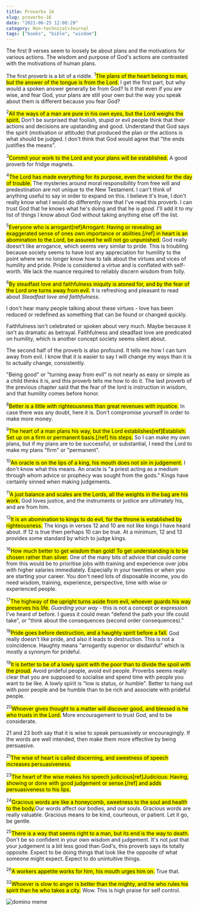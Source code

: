 ```yaml
---
title: Proverbs 16
slug: proverbs-16
date: "2021-06-25 12:00:29"
category: Non-technical>Journal
tags: ["books", "bible", "wisdom"]
---
```


The first 9 verses seem to loosely be about plans and the motivations for
various actions. The wisdom and purpose of God's actions are contrasted with the
motivations of human plans.

The first proverb is a bit of a riddle. $^{1}$<mark>The plans of the heart
belong to man, but the answer of the tongue is from the Lord.</mark> I get the
first part, but why would a spoken answer generally be from God? Is it that even
if you are wise, and fear God, your plans are still your own but the way you
speak about them is different because you fear God?

$^{2}$<mark>All the ways of a man are pure in his own eyes, but the Lord weighs
the spirit.</mark> Don't be surprised that foolish, stupid or evil people think
that their actions and decisions are upstanding and good. Understand that God
says the spirit (motivation or attitude) that produced the plan or the actions
is what should be judged. I don't think that God would agree that "the ends
justifies the means".

$^{3}$<mark>Commit your work to the Lord and your plans will be
established.</mark> A good proverb for fridge magnets.

$^{4}$<mark>The Lord has made everything for its purpose, even the wicked for
the day of trouble.</mark> The mysteries around moral responsibility from
free will and predestination are not unique to the New Testament. I can't think
of anything useful to say in order to expand on this. I believe it's true, I
don't really know what I would do differently now that I've read this proverb. I
can trust God that he knows what he's doing and that he is _good_. I'll add it
to my list of things I know about God without taking anything else off the list.

$^{5}$<mark>Everyone who is arrogant[ref]Arrogant: Having or revealing an
exaggerated sense of ones own importance or abilities.[/ref] in heart is an
abomination to the Lord, be assured he will not go unpunished.</mark> God really
doesn't like arrogance, which seems very similar to pride. This is troubling
because society seems to have lost any appreciation for humility to the point
where we no longer know how to talk about the virtues and vices of humility and
pride. Pride is considered a virtue and is conflated with self-worth. We lack
the nuance required to reliably discern wisdom from folly.

$^{6}$<mark>By steadfast love and faithfulness iniquity is atoned for, and by
the fear of the Lord one turns away from evil.</mark> It is refreshing and
pleasant to read about _Steadfast love and faithfulness_.

I don't hear many people talking about these virtues - love has been reduced or
redefined as something that can be found or changed quickly.

Faithfulness isn't celebrated or spoken about very much. Maybe because it isn't
as dramatic as betrayal. Faithfulness and steadfast love are predicated on
humility, which is another concept society seems silent about.

The second half of the proverb is also profound. It tells me how I can turn away
from evil. I know that it is easier to say I will change my ways than it is to
actually change, consistently.

"Being good" or "turning away from evil" is not nearly as easy or simple as a
child thinks it is, and this proverb tells me how to do it. The last proverb of
the previous chapter said that the fear of the lord is instruction in wisdom,
and that humility comes before honor.

$^{8}$<mark>Better is a little with righteousness than great revenues with
injustice.</mark> In case there was any doubt, here it is. Don't compromise
yourself in order to make more money.

$^{9}$<mark>The heart of a man plans his way, but the Lord
establishes[ref]Establish: Set up on a firm or permanent basis.[/ref] his
steps.</mark> So I can make my own plans, but if my plans are to be successful,
or substantial, I need the Lord to make my plans "firm" or "permanent".

$^{10}$<mark>An oracle is on the lips of a king, his mouth does not sin in
judgement.</mark> I don't know what this means. An oracle is "a priest acting as
a medium through whom advice or prophecy was sought from the gods." Kings have
certainly sinned when making judgements.

$^{11}$<mark>A just balance and scales are the Lords, all the weights in the bag
are his work.</mark> God loves justice, and the instruments or justice are
ultimately his, and are from him.

$^{12}$<mark>It is an abomination to kings to do evil, for the throne is
established by righteousness.</mark> The kings in verses 12 and 10 are not like
kings I have heard about. If 12 is true then perhaps 10 can be true. At a
minimum, 12 and 13 provides some standard by which to judge kings.

$^{16}$<mark>How much better to get wisdom than gold! To get understanding is to
be chosen rather than silver.</mark> One of the many bits of advice that could
come from this would be to prioritise jobs with training and experience over jobs with
higher salaries immediately. Especially in your twenties or when you are
starting your career. You don't need lots of disposable income, you do need
wisdom, training, experience, perspective, time with wise or experienced people.

$^{17}$<mark>The highway of the upright turns aside from evil, whoever guards
his way preserves his life.</mark> _Guarding your way_ - this is not a concept
or expression I've heard of before. I guess it could mean "defend the path your
life could take", or "think about the consequences (second order consequences)."

$^{18}$<mark>Pride goes before destruction, and a haughty spirit before a
fall.</mark> God really doesn't like pride, and also it leads to destruction.
This is not a coincidence. Haughty means "arrogantly superior or disdainful"
which is mostly a synonym for prideful.

$^{19}$<mark>It is better to be of a lowly spirit with the poor than to divide
the spoil with the proud.</mark> Avoid prideful people, avoid evil people.
Proverbs seems really clear that you are supposed to socialise and spend time
with people you want to be like. A lowly spirit is "low is status, or humble".
Better to hang out with poor people and be humble than to be rich and associate
with prideful people.

$^{20}$<mark>Whoever gives thought to a matter will discover good, and blessed
is he who trusts in the Lord.</mark> More encouragement to trust God, and to be
considerate.

21 and 23 both say that it is wise to speak persuasively or encouragingly. If
the words are well intended, then make them more effective by being
persuasive.

$^{21}$<mark>The wise of heart is called discerning, and sweetness of speech
increases persuasiveness.</mark>

$^{23}$<mark>The heart of the wise makes his speech judicious[ref]Judicious:
Having, showing or done with good judgement or sense.[/ref] and adds
persuasiveness to his lips.</mark>

$^{24}$<mark>Gracious words are like a honeycomb, sweetness to the soul and
health to the body.</mark>Our words affect our bodies, and our souls. Gracious
words are really valuable. Gracious means to be kind, courteous, or patient. Let
it go, be gentle.

$^{25}$<mark>There is a way that seems right to a man, but its end is the way to
death.</mark> Don't be so confident in your own wisdom and judgement. It's not
just that your judgement is a bit less good than God's, this proverb says its
totally opposite. Expect to be doing things that look like the opposite of what
someone might expect. Expect to do unintuitive things.

$^{26}$<mark>A workers appetite works for him, his mouth urges him on.</mark>
True that.

$^{32}$<mark>Whoever is slow to anger is better than the mighty, and he who
rules his spirit than he who takes a city.</mark> Wow. This is high praise for
self control.

![domino meme](/static/images/proverbs/domino-meme.jpg)

